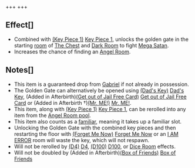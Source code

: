 +++
+++

Effect[]
--------


* Combined with [(Key Piece 1)](/wiki/Key_Piece_1 "Key Piece 1") [Key Piece 1](/wiki/Key_Piece_1 "Key Piece 1"), unlocks the golden gate in the starting [room](/wiki/Rooms "Rooms") of [The Chest](/wiki/The_Chest "The Chest") and [Dark Room](/wiki/Dark_Room "Dark Room") to fight [Mega Satan](/wiki/Mega_Satan "Mega Satan").
* Increases the chance of finding an [Angel Room](/wiki/Angel_Room "Angel Room").


Notes[]
-------


* This item is a guaranteed drop from [Gabriel](/wiki/Angel#Gabriel "Angel") if not already in possession.
* The Golden Gate can alternatively be opened using [(Dad's Key)](/wiki/Dad%27s_Key "Dad's Key") [Dad's Key](/wiki/Dad%27s_Key "Dad's Key"), (Added in Afterbirth)[(Get out of Jail Free Card)](/wiki/Get_out_of_Jail_Free_Card "Get out of Jail Free Card") [Get out of Jail Free Card](/wiki/Get_out_of_Jail_Free_Card "Get out of Jail Free Card") or (Added in Afterbirth †)[(Mr. ME!)](/wiki/Mr._ME! "Mr. ME!") [Mr. ME!](/wiki/Mr._ME! "Mr. ME!").
* This item, along with [(Key Piece 1)](/wiki/Key_Piece_1 "Key Piece 1") [Key Piece 1](/wiki/Key_Piece_1 "Key Piece 1"), can be rerolled into any item from the [Angel Room pool](/wiki/Item_Pool#Angel_Room "Item Pool").
* This item also counts as a [familiar](/wiki/Familiar "Familiar"), meaning it takes up a familiar slot.
* Unlocking the Golden Gate with the combined key pieces and then restarting the floor with [(Forget Me Now)](/wiki/Forget_Me_Now "Forget Me Now") [Forget Me Now](/wiki/Forget_Me_Now "Forget Me Now") or an [I AM ERROR](/wiki/I_AM_ERROR "I AM ERROR") room will waste the key, which will not respawn.
* Will not be rerolled by [(D4)](/wiki/D4 "D4") [D4](/wiki/D4 "D4"), [(D100)](/wiki/D100 "D100") [D100](/wiki/D100 "D100"), or [Dice Room](/wiki/Dice_Room "Dice Room") effects.
* Will not be doubled by (Added in Afterbirth)[(Box of Friends)](/wiki/Box_of_Friends "Box of Friends") [Box of Friends](/wiki/Box_of_Friends "Box of Friends")


